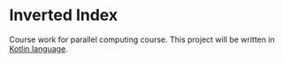 # Inverted Index
Course work for parallel computing course. 
This project will be written in [Kotlin language](https://kotlinlang.org/).
